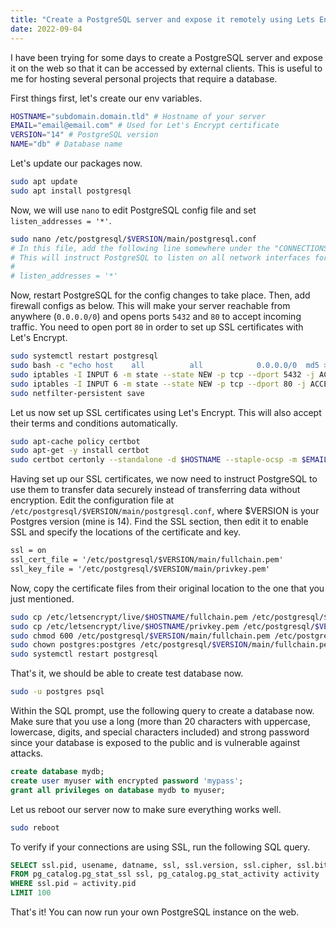 ```yaml
---
title: "Create a PostgreSQL server and expose it remotely using Lets Encrypt"
date: 2022-09-04
---
```

I have been trying for some days to create a PostgreSQL server and expose it on the web so that it can be accessed by external clients. This is useful to me for hosting several personal projects that require a database. 

First things first, let's create our env variables.

```bash
HOSTNAME="subdomain.domain.tld" # Hostname of your server
EMAIL="email@email.com" # Used for Let's Encrypt certificate
VERSION="14" # PostgreSQL version
NAME="db" # Database name
```

Let's update our packages now.
```bash
sudo apt update
sudo apt install postgresql
```

Now, we will use `nano` to edit PostgreSQL config file and set `listen_addresses = '*'`.
```bash
sudo nano /etc/postgresql/$VERSION/main/postgresql.conf
# In this file, add the following line somewhere under the "CONNECTIONS AND AUTHENTICATION" section. 
# This will instruct PostgreSQL to listen on all network interfaces for incoming connections.
#
# listen_addresses = '*'
```
Now, restart PostgreSQL for the config changes to take place. Then, add firewall configs as below. This will make your server reachable from anywhere (`0.0.0.0/0`) and opens ports `5432` and `80` to accept incoming traffic. You need to open port `80` in order to set up SSL certificates with Let's Encrypt.
```bash
sudo systemctl restart postgresql
sudo bash -c "echo host    all          all            0.0.0.0/0  md5 >> /etc/postgresql/"$VERSION"4/main/pg_hba.conf"
sudo iptables -I INPUT 6 -m state --state NEW -p tcp --dport 5432 -j ACCEPT
sudo iptables -I INPUT 6 -m state --state NEW -p tcp --dport 80 -j ACCEPT
sudo netfilter-persistent save
```
Let us now set up SSL certificates using Let's Encrypt. This will also accept their terms and conditions automatically.
```bash
sudo apt-cache policy certbot
sudo apt-get -y install certbot
sudo certbot certonly --standalone -d $HOSTNAME --staple-ocsp -m $EMAIL --agree-tos
```
Having set up our SSL certificates, we now need to instruct PostgreSQL to use them to transfer data securely instead of transferring data without encryption. Edit the configuration file at `/etc/postgresql/$VERSION/main/postgresql.conf`, where $VERSION is your Postgres version (mine is 14). Find the SSL section, then edit it to enable SSL and specify the locations of the certificate and key.
```markdown
ssl = on
ssl_cert_file = '/etc/postgresql/$VERSION/main/fullchain.pem'
ssl_key_file = '/etc/postgresql/$VERSION/main/privkey.pem'
```
Now, copy the certificate files from their original location to the one that you just mentioned.
```bash
sudo cp /etc/letsencrypt/live/$HOSTNAME/fullchain.pem /etc/postgresql/$VERSION/main/fullchain.pem
sudo cp /etc/letsencrypt/live/$HOSTNAME/privkey.pem /etc/postgresql/$VERSION/main/privkey.pem
sudo chmod 600 /etc/postgresql/$VERSION/main/fullchain.pem /etc/postgresql/$VERSION/main/privkey.pem
sudo chown postgres:postgres /etc/postgresql/$VERSION/main/fullchain.pem /etc/postgresql/$VERSION/main/privkey.pem
sudo systemctl restart postgresql
```
That's it, we should be able to create test database now.
```bash
sudo -u postgres psql
```
Within the SQL prompt, use the following query to create a database now. Make sure that you use a long (more than 20 characters with uppercase, lowercase, digits, and special characters included) and strong password since your database is exposed to the public and is vulnerable against attacks.
```sql
create database mydb;
create user myuser with encrypted password 'mypass';
grant all privileges on database mydb to myuser;
```
Let us reboot our server now to make sure everything works well.
```bash
sudo reboot
```
To verify if your connections are using SSL, run the following SQL query.
```sql
SELECT ssl.pid, usename, datname, ssl, ssl.version, ssl.cipher, ssl.bits, client_addr
FROM pg_catalog.pg_stat_ssl ssl, pg_catalog.pg_stat_activity activity
WHERE ssl.pid = activity.pid
LIMIT 100
```
That's it! You can now run your own PostgreSQL instance on the web.